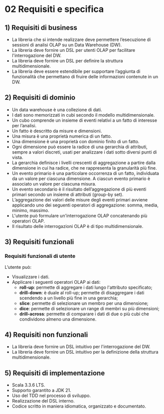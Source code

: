 # 02 Requisiti e specifica

## 1) Requisiti di business
- La libreria che si intende realizzare deve permettere l’esecuzione di sessioni di analisi OLAP su un Data Warehouse
  (DW).
- La libreria deve fornire un DSL per utenti OLAP per facilitare l'interrogazione del DW.
- La libreria deve fornire un DSL per definire la struttura multidimensionale.
- La libreria deve essere estendibile per supportare l’aggiunta di funzionalità che permettano di fruire delle 
  informazioni contenute in un DW.

## 2) Requisiti di dominio
- Un data warehouse è una collezione di dati.
- I dati sono memorizzati in cubi secondo il modello multidimensionale.
- Un cubo comprende un insieme di eventi relativi a un fatto di interesse per l’analisi.
- Un fatto è descritto da misure e dimensioni.
- Una misura è una proprietà numerica di un fatto.
- Una dimensione è una proprietà con dominio finito di un fatto.
- Ogni dimensione può essere la radice di una gerarchia di attributi, sempre a valori discreti, usati per analizzare i 
  dati sotto diversi punti di vista.
- La gerarchia definisce i livelli crescenti di aggregazione a partire dalla dimensione in cui ha radice, che ne 
  rappresenta la granularità più fine.
- Un evento primario è una particolare occorrenza di un fatto, individuata da un valore per ciascuna dimensione. 
  A ciascun evento primario è associato un valore per ciascuna misura.
- Un evento secondario è il risultato dell’aggregazione di più eventi primari secondo un insieme di attributi (group-by 
  set).
- L’aggregazione dei valori delle misure degli eventi primari avviene applicando uno dei seguenti operatori di 
  aggregazione: somma, media, minimo, massimo.
- L'utente può formulare un'interrogazione OLAP concatenando più operatori OLAP.
- Il risultato delle interrogazioni OLAP è di tipo multidimensionale.

## 3) Requisiti funzionali
### Requisiti funzionali di utente
L’utente può:
- Visualizzare i dati.
- Applicare i seguenti operatori OLAP ai dati:
  - **roll-up**: permette di aggregare i dati lungo l'attributo specificato;
  - **drill-down**: è duale al roll-up; permette di disaggregare i dati scendendo a un livello più fine in una gerarchia;
  - **slice**: permette di selezionare un membro per una dimensione;
  - **dice**: permette di selezionare un range di membri su più dimensioni;
  - **drill-across**: permette di comparare i dati di due o più cubi che condividono almeno una dimensione.

## 4) Requisiti non funzionali
- La libreria deve fornire un DSL intuitivo per l'interrogazione del DW.
- La libreria deve fornire un DSL intuitivo per la definizione della struttura multidimensionale.

## 5) Requisiti di implementazione
- Scala 3.3.6 LTS.
- Supporto garantito a JDK 21.
- Uso del TDD nel processo di sviluppo.
- Realizzazione del DSL interno.
- Codice scritto in maniera idiomatica, organizzato e documentato.
